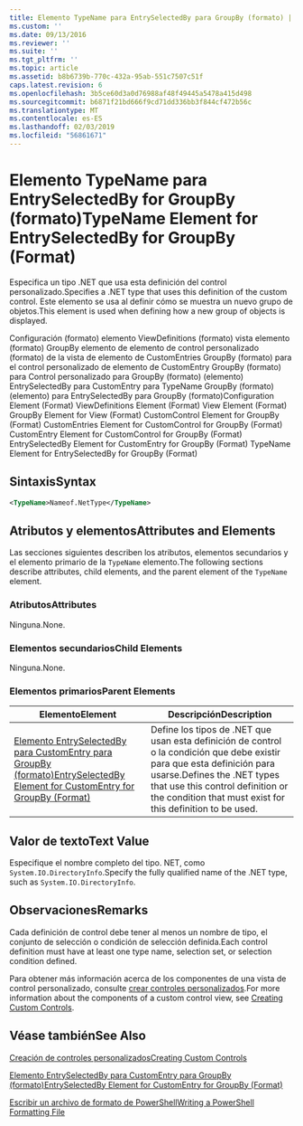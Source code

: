 ```yaml
---
title: Elemento TypeName para EntrySelectedBy para GroupBy (formato) | Microsoft Docs
ms.custom: ''
ms.date: 09/13/2016
ms.reviewer: ''
ms.suite: ''
ms.tgt_pltfrm: ''
ms.topic: article
ms.assetid: b8b6739b-770c-432a-95ab-551c7507c51f
caps.latest.revision: 6
ms.openlocfilehash: 3b5ce60d3a0d76988af48f49445a5478a415d498
ms.sourcegitcommit: b6871f21bd666f9cd71dd336bb3f844cf472b56c
ms.translationtype: MT
ms.contentlocale: es-ES
ms.lasthandoff: 02/03/2019
ms.locfileid: "56861671"
---
```

# <a name="typename-element-for-entryselectedby-for-groupby-format"></a><span data-ttu-id="57204-102">Elemento TypeName para EntrySelectedBy for GroupBy (formato)</span><span class="sxs-lookup"><span data-stu-id="57204-102">TypeName Element for EntrySelectedBy for GroupBy (Format)</span></span>

<span data-ttu-id="57204-103">Especifica un tipo .NET que usa esta definición del control personalizado.</span><span class="sxs-lookup"><span data-stu-id="57204-103">Specifies a .NET type that uses this definition of the custom control.</span></span> <span data-ttu-id="57204-104">Este elemento se usa al definir cómo se muestra un nuevo grupo de objetos.</span><span class="sxs-lookup"><span data-stu-id="57204-104">This element is used when defining how a new group of objects is displayed.</span></span>

<span data-ttu-id="57204-105">Configuración (formato) elemento ViewDefinitions (formato) vista elemento (formato) GroupBy elemento de elemento de control personalizado (formato) de la vista de elemento de CustomEntries GroupBy (formato) para el control personalizado de elemento de CustomEntry GroupBy (formato) para Control personalizado para GroupBy (formato) (elemento) EntrySelectedBy para CustomEntry para TypeName GroupBy (formato) (elemento) para EntrySelectedBy para GroupBy (formato)</span><span class="sxs-lookup"><span data-stu-id="57204-105">Configuration Element (Format) ViewDefinitions Element (Format) View Element (Format) GroupBy Element for View (Format) CustomControl Element for GroupBy (Format) CustomEntries Element for CustomControl for GroupBy (Format) CustomEntry Element for CustomControl for GroupBy (Format) EntrySelectedBy Element for CustomEntry for GroupBy (Format) TypeName Element for EntrySelectedBy for GroupBy (Format)</span></span>

## <a name="syntax"></a><span data-ttu-id="57204-106">Sintaxis</span><span class="sxs-lookup"><span data-stu-id="57204-106">Syntax</span></span>

```xml
<TypeName>Nameof.NetType</TypeName>
```

## <a name="attributes-and-elements"></a><span data-ttu-id="57204-107">Atributos y elementos</span><span class="sxs-lookup"><span data-stu-id="57204-107">Attributes and Elements</span></span>

<span data-ttu-id="57204-108">Las secciones siguientes describen los atributos, elementos secundarios y el elemento primario de la `TypeName` elemento.</span><span class="sxs-lookup"><span data-stu-id="57204-108">The following sections describe attributes, child elements, and the parent element of the `TypeName` element.</span></span>

### <a name="attributes"></a><span data-ttu-id="57204-109">Atributos</span><span class="sxs-lookup"><span data-stu-id="57204-109">Attributes</span></span>

<span data-ttu-id="57204-110">Ninguna.</span><span class="sxs-lookup"><span data-stu-id="57204-110">None.</span></span>

### <a name="child-elements"></a><span data-ttu-id="57204-111">Elementos secundarios</span><span class="sxs-lookup"><span data-stu-id="57204-111">Child Elements</span></span>

<span data-ttu-id="57204-112">Ninguna.</span><span class="sxs-lookup"><span data-stu-id="57204-112">None.</span></span>

### <a name="parent-elements"></a><span data-ttu-id="57204-113">Elementos primarios</span><span class="sxs-lookup"><span data-stu-id="57204-113">Parent Elements</span></span>

|<span data-ttu-id="57204-114">Elemento</span><span class="sxs-lookup"><span data-stu-id="57204-114">Element</span></span>|<span data-ttu-id="57204-115">Descripción</span><span class="sxs-lookup"><span data-stu-id="57204-115">Description</span></span>|
|-------------|-----------------|
|[<span data-ttu-id="57204-116">Elemento EntrySelectedBy para CustomEntry para GroupBy (formato)</span><span class="sxs-lookup"><span data-stu-id="57204-116">EntrySelectedBy Element for CustomEntry for GroupBy (Format)</span></span>](./entryselectedby-element-for-customentry-for-groupby-format.md)|<span data-ttu-id="57204-117">Define los tipos de .NET que usan esta definición de control o la condición que debe existir para que esta definición para usarse.</span><span class="sxs-lookup"><span data-stu-id="57204-117">Defines the .NET types that use this control definition or the condition that must exist for this definition to be used.</span></span>|

## <a name="text-value"></a><span data-ttu-id="57204-118">Valor de texto</span><span class="sxs-lookup"><span data-stu-id="57204-118">Text Value</span></span>

<span data-ttu-id="57204-119">Especifique el nombre completo del tipo. NET, como `System.IO.DirectoryInfo`.</span><span class="sxs-lookup"><span data-stu-id="57204-119">Specify the fully qualified name of the .NET type, such as `System.IO.DirectoryInfo`.</span></span>

## <a name="remarks"></a><span data-ttu-id="57204-120">Observaciones</span><span class="sxs-lookup"><span data-stu-id="57204-120">Remarks</span></span>

<span data-ttu-id="57204-121">Cada definición de control debe tener al menos un nombre de tipo, el conjunto de selección o condición de selección definida.</span><span class="sxs-lookup"><span data-stu-id="57204-121">Each control definition must have at least one type name, selection set, or selection condition defined.</span></span>

<span data-ttu-id="57204-122">Para obtener más información acerca de los componentes de una vista de control personalizado, consulte [crear controles personalizados](./creating-custom-controls.md).</span><span class="sxs-lookup"><span data-stu-id="57204-122">For more information about the components of a custom control view, see [Creating Custom Controls](./creating-custom-controls.md).</span></span>

## <a name="see-also"></a><span data-ttu-id="57204-123">Véase también</span><span class="sxs-lookup"><span data-stu-id="57204-123">See Also</span></span>

[<span data-ttu-id="57204-124">Creación de controles personalizados</span><span class="sxs-lookup"><span data-stu-id="57204-124">Creating Custom Controls</span></span>](./creating-custom-controls.md)

[<span data-ttu-id="57204-125">Elemento EntrySelectedBy para CustomEntry para GroupBy (formato)</span><span class="sxs-lookup"><span data-stu-id="57204-125">EntrySelectedBy Element for CustomEntry for GroupBy (Format)</span></span>](./entryselectedby-element-for-customentry-for-groupby-format.md)

[<span data-ttu-id="57204-126">Escribir un archivo de formato de PowerShell</span><span class="sxs-lookup"><span data-stu-id="57204-126">Writing a PowerShell Formatting File</span></span>](./writing-a-powershell-formatting-file.md)
